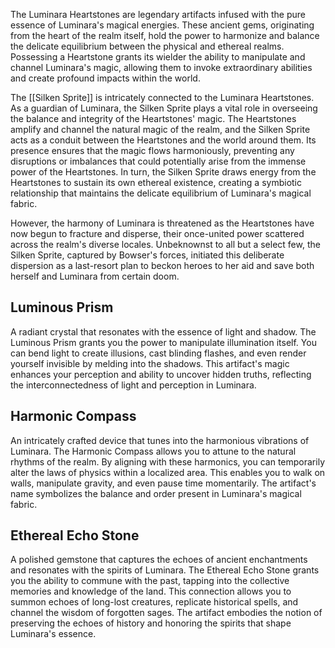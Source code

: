 The Luminara Heartstones are legendary artifacts infused with the pure essence of Luminara's magical energies. These ancient gems, originating from the heart of the realm itself, hold the power to harmonize and balance the delicate equilibrium between the physical and ethereal realms. Possessing a Heartstone grants its wielder the ability to manipulate and channel Luminara's magic, allowing them to invoke extraordinary abilities and create profound impacts within the world.

The [[Silken Sprite]] is intricately connected to the Luminara Heartstones. As a guardian of Luminara, the Silken Sprite plays a vital role in overseeing the balance and integrity of the Heartstones' magic. The Heartstones amplify and channel the natural magic of the realm, and the Silken Sprite acts as a conduit between the Heartstones and the world around them. Its presence ensures that the magic flows harmoniously, preventing any disruptions or imbalances that could potentially arise from the immense power of the Heartstones. In turn, the Silken Sprite draws energy from the Heartstones to sustain its own ethereal existence, creating a symbiotic relationship that maintains the delicate equilibrium of Luminara's magical fabric.

However, the harmony of Luminara is threatened as the Heartstones have now begun to fracture and disperse, their once-united power scattered across the realm's diverse locales. Unbeknownst to all but a select few, the Silken Sprite, captured by Bowser's forces, initiated this deliberate dispersion as a last-resort plan to beckon heroes to her aid and save both herself and Luminara from certain doom.


## Luminous Prism
A radiant crystal that resonates with the essence of light and shadow. The Luminous Prism grants you the power to manipulate illumination itself. You can bend light to create illusions, cast blinding flashes, and even render yourself invisible by melding into the shadows. This artifact's magic enhances your perception and ability to uncover hidden truths, reflecting the interconnectedness of light and perception in Luminara.

## Harmonic Compass
An intricately crafted device that tunes into the harmonious vibrations of Luminara. The Harmonic Compass allows you to attune to the natural rhythms of the realm. By aligning with these harmonics, you can temporarily alter the laws of physics within a localized area. This enables you to walk on walls, manipulate gravity, and even pause time momentarily. The artifact's name symbolizes the balance and order present in Luminara's magical fabric.

## Ethereal Echo Stone
A polished gemstone that captures the echoes of ancient enchantments and resonates with the spirits of Luminara. The Ethereal Echo Stone grants you the ability to commune with the past, tapping into the collective memories and knowledge of the land. This connection allows you to summon echoes of long-lost creatures, replicate historical spells, and channel the wisdom of forgotten sages. The artifact embodies the notion of preserving the echoes of history and honoring the spirits that shape Luminara's essence.




